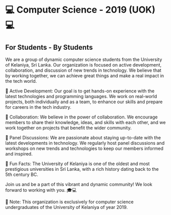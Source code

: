 # 💻 Computer Science - 2019 (UOK) 💻
## For Students - By Students

We are a group of dynamic computer science students from the University of Kelaniya, Sri Lanka. Our organization is focused on active development, collaboration, and discussion of new trends in technology. We believe that by working together, we can achieve great things and make a real impact in the tech world.

🚀 Active Development: Our goal is to get hands-on experience with the latest technologies and programming languages. We work on real-world projects, both individually and as a team, to enhance our skills and prepare for careers in the tech industry.

🤝 Collaboration: We believe in the power of collaboration. We encourage members to share their knowledge, ideas, and skills with each other, and we work together on projects that benefit the wider community.

💬 Panel Discussions: We are passionate about staying up-to-date with the latest developments in technology. We regularly host panel discussions and workshops on new trends and technologies to keep our members informed and inspired.

🎉 Fun Facts: The University of Kelaniya is one of the oldest and most prestigious universities in Sri Lanka, with a rich history dating back to the 5th century BC.

Join us and be a part of this vibrant and dynamic community! We look forward to working with you. 🎓💻

📌 Note: This organization is exclusively for computer science undergraduates of the University of Kelaniya of year 2019.
<!--

**Here are some ideas to get you started:**

🙋‍♀️ A short introduction - what is your organization all about?
🌈 Contribution guidelines - how can the community get involved?
👩‍💻 Useful resources - where can the community find your docs? Is there anything else the community should know?
🍿 Fun facts - what does your team eat for breakfast?
🧙 Remember, you can do mighty things with the power of [Markdown](https://docs.github.com/github/writing-on-github/getting-started-with-writing-and-formatting-on-github/basic-writing-and-formatting-syntax)
-->
